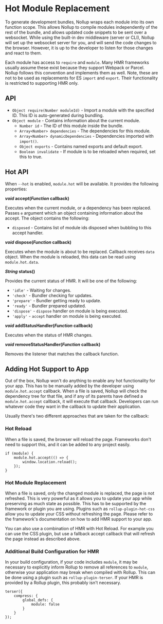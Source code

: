 # Hot Module Replacement

To generate development bundles, Nollup wraps each module into its own function scope. This allows Nollup to compile modules independently of the rest of the bundle, and allows updated code snippets to be sent over a websocket. While using the built-in dev middleware (server or CLI), Nollup will set up the websocket server for you, and will send the code changes to the browser. However, it is up to the developer to listen for those changes and react to them.

Each module has access to ```require``` and ```module```. Many HMR frameworks usually assume these exist because they support Webpack or Parcel. Nollup follows this convention and implements them as well. Note, these are not to be used as replacements for ES ```import``` and ```export```. Their functionality is restricted to supporting HMR only.

## API

* ```Object require(Number moduleId)``` - Import a module with the specified ID. This ID is auto-generated during bundling.
* ```Object module``` - Contains information about the current module.
    * ```Number id``` - The ID of this module inside the bundle.
    * ```Array<Number> dependencies``` - The dependencies for this module.
    * ```Array<Number> dynamicDependencies``` - Dependencies imported with ```import()```.
    * ```Object exports``` - Contains named exports and default export.
    * ```Boolean invalidate``` - If module is to be reloaded when required, set this to true.

## Hot API

When ```--hot``` is enabled, ```module.hot``` will be available. It provides the following properties:

***void* accept(*Function* callback)**

Executes when the current module, or a dependency has been replaced.
Passes ```e``` argument which an object containing information about the accept.
The object contains the following:

* ```disposed``` - Contains list of module ids disposed when bubbling to this accept handler.

***void* dispose(*Function* callback)**

Executes when the module is about to be replaced.
Callback receives ```data``` object. When the module is reloaded,
this data can be read using ```module.hot.data```.

***String* status()**

Provides the current status of HMR. It will be one of the following:

* ```'idle'``` - Waiting for changes.
* ```'check'``` - Bundler checking for updates.
* ```'prepare'``` - Bundler getting ready to update.
* ```'ready'``` - Bundler prepared updated.
* ```'dispose'``` - ```dispose``` handler on module is being executed.
* ```'apply'``` - ```accept``` handler on module is being executed.

***void* addStatusHandler(*Function* callback)**

Executes when the status of HMR changes.

***void* removeStatusHandler(*Function* callback)**

Removes the listener that matches the callback function.

## Adding Hot Support to App

Out of the box, Nollup won't do anything to enable any hot functionality for your app.
This has to be manually added by the developer using ```module.hot.accept``` callback.
When a file is saved, Nollup will check the dependency tree for that file, and if any of its parents have defined a ```module.hot.accept``` callback, it will execute that callback. Developers can run whatever code they want in the callback to update their application.

Usually there's two different approaches that are taken for the callback: 

### Hot Reload

When a file is saved, the browser will reload the page. Frameworks don't need to support this, and it can be added to any project easily.

```
if (module) {
    module.hot.accept(() => {
        window.location.reload();
    });
}
```

### Hot Module Replacement

When a file is saved, only the changed module is replaced, the page is not refreshed. This is very powerful as it allows you to update your app while preserving as much state as possible. This has to be supported by the framework or plugin you are using. Plugins such as ```rollup-plugin-hot-css``` allow you to update your CSS without refreshing the page. Please refer to the framework's documentation on how to add HMR support to your app.

You can also use a combination of HMR with Hot Reload. For example you can use the CSS plugin, but use a fallback accept callback that will refresh the page instead as described above.

### Additional Build Configuration for HMR

In your build configuration, if your code includes ```module```, it may be necessary to explicitly inform Rollup to remove all references to ```module```, otherwise your application may break when compiled with Rollup. This can be done using a plugin such as ```rollup-plugin-terser```. If your HMR is provided by a Rollup plugin, this probably isn't necessary.

```
terser({
    compress: {
        global_defs: {
            module: false
        }
    }
});
```
